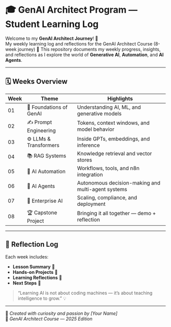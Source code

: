 # 🎓 GenAI Architect Program — Student Learning Log  

Welcome to my **GenAI Architect Journey**! 🚀  
My weekly learning log and reflections for the GenAI Architect Course (8-week journey) 🚀
This repository documents my weekly progress, insights, and reflections as I explore the world of **Generative AI**, **Automation**, and **AI Agents**.

---

## 🗓️ Weeks Overview

| Week | Theme | Highlights |
|------|--------|-------------|
| 01 | 🧠 Foundations of GenAI | Understanding AI, ML, and generative models |
| 02 | ✍️ Prompt Engineering | Tokens, context windows, and model behavior |
| 03 | ⚙️ LLMs & Transformers | Inside GPTs, embeddings, and inference |
| 04 | 📚 RAG Systems | Knowledge retrieval and vector stores |
| 05 | 🔄 AI Automation | Workflows, tools, and n8n integration |
| 06 | 🤖 AI Agents | Autonomous decision-making and multi-agent systems |
| 07 | 🏢 Enterprise AI | Scaling, compliance, and deployment |
| 08 | 🏆 Capstone Project | Bringing it all together — demo + reflection |

---

## 🌟 Reflection Log
Each week includes:
- **Lesson Summary** 📝  
- **Hands-on Projects** 🧩  
- **Learning Reflections** 💭  
- **Next Steps** 🚀  

> “Learning AI is not about coding machines — it’s about teaching intelligence to grow.” 💡

---

📘 *Created with curiosity and passion by [Your Name]*  
📍 *GenAI Architect Course — 2025 Edition*
